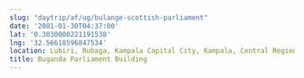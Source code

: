 ```yaml
---
slug: "daytrip/af/ug/bulange-scottish-parliament"
date: '2001-01-30T04:37:00'
lat: '0.3030000221191538'
lng: '32.56618596847534'
location: Lubiri, Rubaga, Kampala Capital City, Kampala, Central Region, Uganda
title: Buganda Parliament Building
---
```



